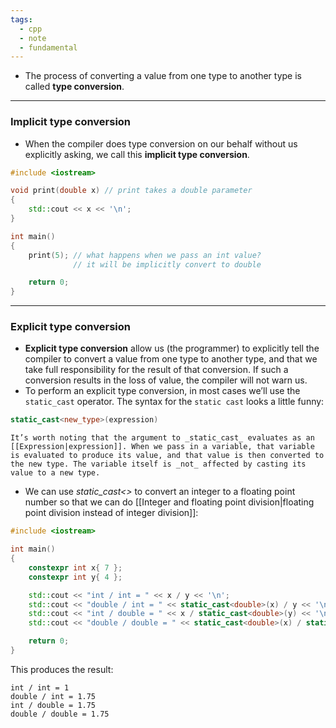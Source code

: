 ```yaml
---
tags:
  - cpp
  - note
  - fundamental
---
```


- The process of converting a value from one type to another type is called **type conversion**.

---

### Implicit type conversion

- When the compiler does type conversion on our behalf without us explicitly asking, we call this **implicit type conversion**.
```cpp
#include <iostream>

void print(double x) // print takes a double parameter
{
	std::cout << x << '\n';
}

int main()
{
	print(5); // what happens when we pass an int value?
			  // it will be implicitly convert to double

	return 0;
}
```
---

### Explicit type conversion

- **Explicit type conversion** allow us (the programmer) to explicitly tell the compiler to convert a value from one type to another type, and that we take full responsibility for the result of that conversion. If such a conversion results in the loss of value, the compiler will not warn us.
- To perform an explicit type conversion, in most cases we’ll use the `static_cast` operator. The syntax for the `static cast` looks a little funny:
```cpp
static_cast<new_type>(expression)
```

```ad-note
It’s worth noting that the argument to _static_cast_ evaluates as an [[Expression|expression]]. When we pass in a variable, that variable is evaluated to produce its value, and that value is then converted to the new type. The variable itself is _not_ affected by casting its value to a new type.
```

- We can use _static_cast<>_ to convert an integer to a floating point number so that we can do [[Integer and floating point division|floating point division instead of integer division]]:
```cpp
#include <iostream>

int main()
{
    constexpr int x{ 7 };
    constexpr int y{ 4 };

    std::cout << "int / int = " << x / y << '\n';
    std::cout << "double / int = " << static_cast<double>(x) / y << '\n';
    std::cout << "int / double = " << x / static_cast<double>(y) << '\n';
    std::cout << "double / double = " << static_cast<double>(x) / static_cast<double>(y) << '\n';

    return 0;
}
```

This produces the result:

```
int / int = 1
double / int = 1.75
int / double = 1.75
double / double = 1.75
```
